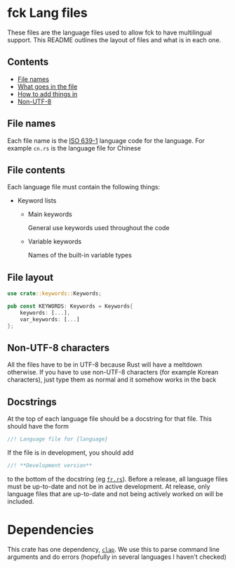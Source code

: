 # fck Lang files

These files are the language files used to allow fck to have multilingual support. This README outlines the layout of files and what is in each one.

## Contents
- [File names](#file-names)
- [What goes in the file](#file-contents)
- [How to add things in](#file-layout)
- [Non-UTF-8](#non-utf-8-characters)

## File names

Each file name is the [ISO 639-1](https://en.wikipedia.org/wiki/List_of_ISO_639-1_codes) language code for the language. For example `cn.rs` is the language file for Chinese

## File contents

Each language file must contain the following things:

- Keyword lists
    - Main keywords
      
      General use keywords used throughout the code
    - Variable keywords
      
      Names of the built-in variable types

## File layout

```rust
use crate::keywords::Keywords;

pub const KEYWORDS: Keywords = Keywords{
    keywords: [...],
    var_keywords: [...]
};
```

## Non-UTF-8 characters

All the files have to be in UTF-8 because Rust will have a meltdown otherwise. If you have to use non-UTF-8 characters (for example Korean characters), just type them as normal and it somehow works in the back

## Docstrings

At the top of each language file should be a docstring for that file. This should have the form
```rust
//! Language file for {language}
```
If the file is in development, you should add
```rust
//! **Development version**
```
to the bottom of the docstring (eg [`fr.rs`](src/fr.rs)). Before a release, all language files must be up-to-date and not be in active development. At release, only language files that are up-to-date and not being actively worked on will be included.

# Dependencies

This crate has one dependency, [`clap`](https://crates.io/crates/clap/3.1.18). We use this to parse command line arguments and do errors (hopefully in several languages I haven't checked)
